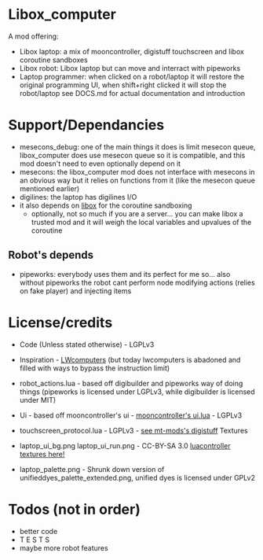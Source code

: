 # Libox_computer

A mod offering:
  - Libox laptop: a mix of mooncontroller, digistuff touchscreen and libox coroutine sandboxes
  - Libox robot: Libox laptop but can move and interract with pipeworks
  - Laptop programmer: when clicked on a robot/laptop it will restore the original programming UI, when shift+right clicked it will stop the robot/laptop
see DOCS.md for actual documentation and introduction

# Support/Dependancies

- mesecons_debug: one of the main things it does is limit mesecon queue, libox_computer does use mesecon queue so it is compatible, and this mod doesn't need to even optionally depend on it
- mesecons: the libox_computer mod does not interface with mesecons in an obvious way but it relies on functions from it (like the mesecon queue mentioned earlier)
- digilines: the laptop has digilines I/O
- it also depends on [libox](https://github.com/TheEt1234/libox) for the coroutine sandboxing
  - optionally, not so much if you are a server... you can make libox a trusted mod and it will weigh the local variables and upvalues of the coroutine

## Robot's depends

- pipeworks: everybody uses them and its perfect for me so... also without pipeworks the robot cant perform node modifying actions (relies on fake player) and injecting items
# License/credits

- Code (Unless stated otherwise) - LGPLv3

- Inspiration - [LWcomputers](https://github.com/loosewheel/lwcomputers/) (but today lwcomputers is abadoned and filled with ways to bypass the instruction limit)

- robot_actions.lua - based off digibuilder and pipeworks way of doing things (pipeworks is licensed under LGPLv3, while digibuilder is licensed under MIT)
- Ui - based off mooncontroller's ui - [mooncontroller's ui.lua](https://github.com/mt-mods/mooncontroller/blob/master/ui.lua) - LGPLv3
- touchscreen_protocol.lua - LGPLv3 - [see mt-mods's digistuff](https://github.com/mt-mods/digistuff/tree/master)
Textures 
- laptop_ui_bg.png laptop_ui_run.png - CC-BY-SA 3.0 [luacontroller textures here!](https://github.com/minetest-mods/mesecons/tree/master/mesecons_luacontroller/textures)
- laptop_palette.png - Shrunk down version of unifieddyes_palette_extended.png, unified dyes is licensed under GPLv2


# Todos (not in order)

- better code
- T E S T S
- maybe more robot features
